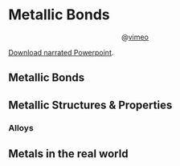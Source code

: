 # Metallic Bonds

<Subsubtopic id='4.5.NoS' type='Nature of Science' content='Use theories to explain natural phenomena—the properties of metals are different from covalent and ionic substances and this is due to the formation of non-directional bonds with a “sea” of delocalized electrons. (2.2)' />
<center>

@[vimeo](394130453)

</center>

[Download narrated Powerpoint](/resources/slides/4-metallic_bonding.pptx). 
## Metallic Bonds

<Subsubtopic id='4.5.U15' type='Understandings' content='A metallic bond is the electrostatic attraction between a lattice of positive ions and delocalized electrons.' />
<Subsubtopic id='4.5.U2' type='Understandings' content='The strength of a metallic bond depends on the charge of the ions and the radius of the metal ion.' />
<Subsubtopic id='4.5.U3' type='Understandings' content='Alloys usually contain more than one metal and have enhanced properties.' />

## Metallic Structures & Properties
<Subsubtopic id='4.5.AS1' type='Applications and skills' content='Explanation of electrical conductivity and malleability in metals.' />
<Subsubtopic id='4.5.AS2' type='Applications and skills' content='Explanation of trends in melting points of metals.' /><Subsubtopic id='4.5.G1' type='Guidance' content='Trends should be limited to s- and p-block elements.' /><Subsubtopic id='4.5.Aims2' type='Aims' content='Aim 7: Computer simulations could be used to view examples of metallic bonding.' />

### Alloys

<Subsubtopic id='4.5.AS3' type='Applications and skills' content='Explanation of the properties of alloys in terms of non-directional bonding.' />

<Subsubtopic id='4.5.G2' type='Guidance' content='Examples of various alloys should be covered.' /> 

## Metals in the real world 
<Subsubtopic id='4.5.Aims1' type='Aims' content='Aim 1: Global impact of value of precious metals and their extraction processes and locations' />

<Subsubtopic id='4.5.IM1' type='International-mindedness' content='The availability of metal resources, and the means to extract them, varies greatly in different countries, and is a factor in determining national wealth. As technologies develop, the demands for different metals change and careful strategies are needed to manage the supply of these finite resources.' />

